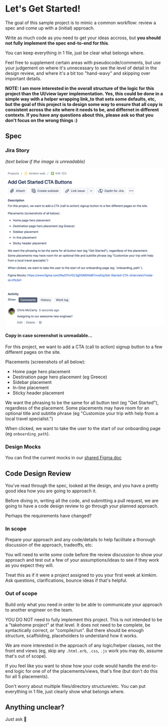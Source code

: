 # Let's Get Started!
The goal of this sample project is to mimic a common workflow: review a spec and come up with a (initial) approach.

Write as much code as you need to get your ideas accross, but **you should not fully implement the spec end-to-end for this**. 

You can keep everything in 1 file, just be clear what belongs where.

Feel free to supplement certain areas with pseudocode/comments, but use your judgement on where it's unnecessary to see the level of detail in the design review, and where it's a bit too "hand-wavy" and skipping over important details.

**NOTE: I am more interested in the overall structure of the logic for this project than the UI/view layer implementation. Yes, this could be done in a simple way with a helper wrapping link_to that sets some defaults, etc, but the goal of this project is to design some way to ensure that all copy is consistent across the site where it needs to be, and differnet in different contexts. If you have any questions about this, please ask so that you don't focus on the wrong things :)**

## Spec
### Jira Story
*(text below if the image is unreadable)*

![Jira Story](images/cta_jira.png)

#### Copy in case screenshot is unreadable...
For this project, we want to add a CTA (call to action) signup button to a few different pages on the site.

Placements (screenshots of all below):

* Home page hero placement
* Destination page hero placement (eg Greece)
* Sidebar placement
* In-line placement
* Sticky header placement

We want the phrasing to be the same for all button text (eg "Get Started"), regardless of the placement. Some placements may have room for an optional title and subtitle phrase (eg "Customize your trip with help from a local travel specialist.")

When clicked, we want to take the user to the start of our onboarding page (eg `onboarding_path`).

### Design Mocks
You can find the current mocks in our [shared Figma doc](https://www.figma.com/file/DYnrGC3gD0MDNd67nvoXlq/Get-Started-CTA-interview?node-id=0%3A1)

## Code Design Review
You've read through the spec, looked at the design, and you have a pretty good idea how you are going to approach it.

Before diving in, writing all the code, and submitting a pull request, we are going to have a code design review to go through your planned approach. 

Perhaps the requirements have changed?

### In scope
Prepare your approach and any code/details to help facilitate a thorough discussion of the approach, tradeoffs, etc.

You will need to write *some* code before the review discussion to show your approach and test out a few of your assumptions/ideas to see if they work as you expect they will.

Treat this as if it were a project assigned to you your first week at kimkim. Ask questions, clarifications, bounce ideas if that's helpful.

### Out of scope
Build only what you need in order to be able to communicate your approach to another engineer on the team.

YOU DO NOT need to fully implement this project. This is not intended to be a "takehome project" at that level. It does not need to be complete, be syntactically correct, or "compile/run". But there should be enough structure, scaffolding, placeholders to understand how it works. 

We are more interested in the approach of any logic/helper classes, not the front end views (eg, skip any `.html.erb`, `.css`, `.js` work you may do, assume that's out of scope). 

If you feel like you want to show how your code would handle the end-to-end logic for one of of the placements/views, that's fine (but don't do this for all 5 placements).

Don't worry about multiple files/directory structure/etc. You can put everything in 1 file, just clearly show what belongs where.

## Anything unclear?
Just ask 🙂
